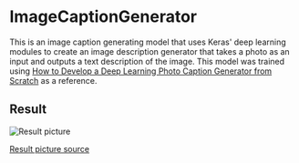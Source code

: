 # ImageCaptionGenerator
This is an image caption generating model that uses Keras' deep learning modules to create an image description generator that takes a photo as an input and outputs a text description of the image. This model was trained using [How to Develop a Deep Learning Photo Caption Generator from Scratch](https://machinelearningmastery.com/develop-a-deep-learning-caption-generation-model-in-python/) as a reference.

## Result
![Result picture](https://github.com/hamk3010/ImageCaptionGenerator/blob/master/result%20Screenshot.png "Result")

[Result picture source ](https://www.flickr.com/photos/cliffkinch/25082647218/in/photolist-Edt89N-27zySxp-27HihJd-XzLCrK-Z5Z2hg-27KLYF1-G2Z3Gk-211rM9C-GErdQ9-GKFH1t-22KabRS-ZD1drF-27kKVcd-EUwRCE-24AoCEN-aigtcQ-27ZS1Rs-8qXSTP-ZfWfeo-24AoCuC-Kb1tDn-XzLCpR-YLD3v5-25tLfvC-HpJ6Uo-275mtZM-YRxVLU-TjFi1T-25zE7KJ-a1Xtpq-bAkJeJ-oc6ihM-YdQoz6-YdQomv-25u7WZ3-26N2Pmf-HzHUmd-8injVj-JXcCH8-6p9pft-Zz36X8-bCEstU-qDnA7F-oC7xdL-gbEEr8-7GKKTK-26YswW2-86P58b-8gFkyP-292C7e9)
